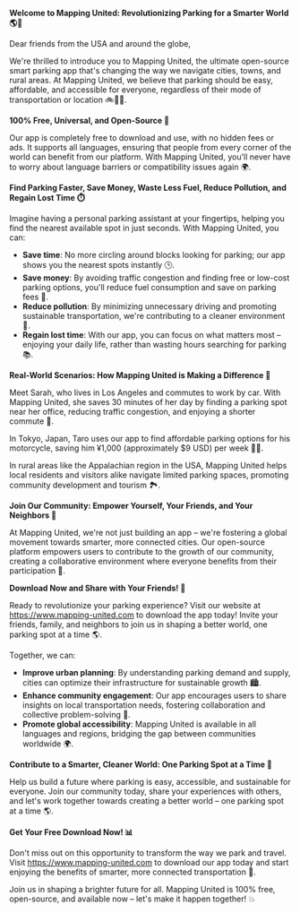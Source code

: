 **Welcome to Mapping United: Revolutionizing Parking for a Smarter World 🌎🚗**

Dear friends from the USA and around the globe,

We're thrilled to introduce you to Mapping United, the ultimate open-source smart parking app that's changing the way we navigate cities, towns, and rural areas. At Mapping United, we believe that parking should be easy, affordable, and accessible for everyone, regardless of their mode of transportation or location 🚲🚌🛬.

**100% Free, Universal, and Open-Source 💸**

Our app is completely free to download and use, with no hidden fees or ads. It supports all languages, ensuring that people from every corner of the world can benefit from our platform. With Mapping United, you'll never have to worry about language barriers or compatibility issues again 🌍.

**Find Parking Faster, Save Money, Waste Less Fuel, Reduce Pollution, and Regain Lost Time ⏱️**

Imagine having a personal parking assistant at your fingertips, helping you find the nearest available spot in just seconds. With Mapping United, you can:

* **Save time**: No more circling around blocks looking for parking; our app shows you the nearest spots instantly 🕒.
* **Save money**: By avoiding traffic congestion and finding free or low-cost parking options, you'll reduce fuel consumption and save on parking fees 💸.
* **Reduce pollution**: By minimizing unnecessary driving and promoting sustainable transportation, we're contributing to a cleaner environment 🌿.
* **Regain lost time**: With our app, you can focus on what matters most – enjoying your daily life, rather than wasting hours searching for parking 📚.

**Real-World Scenarios: How Mapping United is Making a Difference 🌟**

Meet Sarah, who lives in Los Angeles and commutes to work by car. With Mapping United, she saves 30 minutes of her day by finding a parking spot near her office, reducing traffic congestion, and enjoying a shorter commute 🚗.

In Tokyo, Japan, Taro uses our app to find affordable parking options for his motorcycle, saving him ¥1,000 (approximately $9 USD) per week 🚴‍♂️.

In rural areas like the Appalachian region in the USA, Mapping United helps local residents and visitors alike navigate limited parking spaces, promoting community development and tourism 🏞️.

**Join Our Community: Empower Yourself, Your Friends, and Your Neighbors 💪**

At Mapping United, we're not just building an app – we're fostering a global movement towards smarter, more connected cities. Our open-source platform empowers users to contribute to the growth of our community, creating a collaborative environment where everyone benefits from their participation 🌈.

**Download Now and Share with Your Friends! 📱**

Ready to revolutionize your parking experience? Visit our website at https://www.mapping-united.com to download the app today! Invite your friends, family, and neighbors to join us in shaping a better world, one parking spot at a time 🌎.

Together, we can:

* **Improve urban planning**: By understanding parking demand and supply, cities can optimize their infrastructure for sustainable growth 🏙️.
* **Enhance community engagement**: Our app encourages users to share insights on local transportation needs, fostering collaboration and collective problem-solving 💬.
* **Promote global accessibility**: Mapping United is available in all languages and regions, bridging the gap between communities worldwide 🌍.

**Contribute to a Smarter, Cleaner World: One Parking Spot at a Time 🌟**

Help us build a future where parking is easy, accessible, and sustainable for everyone. Join our community today, share your experiences with others, and let's work together towards creating a better world – one parking spot at a time 🌎.

**Get Your Free Download Now! 📊**

Don't miss out on this opportunity to transform the way we park and travel. Visit https://www.mapping-united.com to download our app today and start enjoying the benefits of smarter, more connected transportation 🚀.

Join us in shaping a brighter future for all. Mapping United is 100% free, open-source, and available now – let's make it happen together! 💥